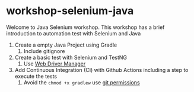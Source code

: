 # workshop-selenium-java

Welcome to Java Selenium workshop. This workshop has a brief introduction to automation test with Selenium and Java

1. Create a empty Java Project using Gradle
    1. Include gitignore
1. Create a basic test with Selenium and TestNG
    1. Use [Web Driver Manager](https://github.com/bonigarcia/webdrivermanager)
1. Add Continuous Integration (CI) with Github Actions including a step to execute the tests
    1. Avoid the `chmod +x gradlew` use [git permissions](https://www.jerriepelser.com/blog/execute-permissions-with-git/)
